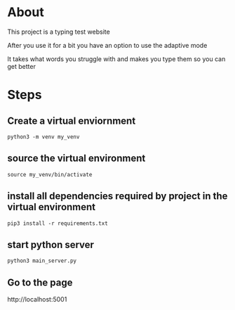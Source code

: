 # About
This project is a typing test website

After you use it for a bit you have an option to use the adaptive mode

It takes what words you struggle with and makes you type them so you can get better




# Steps

## Create a virtual enviornment
```python3 -m venv my_venv```

## source the virtual environment
```source my_venv/bin/activate```

## install all dependencies required by project in the virtual environment
```pip3 install -r requirements.txt```

## start python server
```python3 main_server.py```

## Go to the page
http://localhost:5001

 
